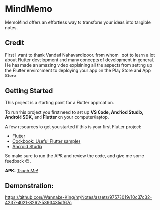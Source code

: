 # MindMemo
MemoMind offers an effortless way to transform your ideas into tangible notes. 

## Credit
First I want to thank [Vandad Nahavandipoor](https://www.youtube.com/watch?v=VPvVD8t02U8), from whom I got to learn a lot about Flutter development and many concepts of development in general. He has made an amazing video explaining all the aspects from setting up the Flutter environment to deploying your app on the Play Store and App Store 


## Getting Started
This project is a starting point for a Flutter application.

To run this project you first need to set up **VS Code, Andriod Studio, Android SDK,** and **Flutter** on your computer/laptop.

A few resources to get you started if this is your first Flutter project:

- [Flutter](https://docs.flutter.dev/get-started/codelab)
- [Cookbook: Useful Flutter samples](https://docs.flutter.dev/cookbook)
- [Android Studio](https://developer.android.com/studio)

So make sure to run the APK and review the code, and give me some feedback 😊.

**APK:** [Touch Me!](https://drive.google.com/file/d/1XvQi0bHNuhJqpXPt8zU0cQc9zSHnPKJH/view?usp=drive_link)

## Demonstration:

https://github.com/Wannabe-King/myNotes/assets/97578019/10c37c32-4237-4021-8262-5393435df67c

